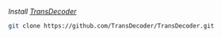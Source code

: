 _Install [TransDecoder](https://github.com/TransDecoder/TransDecoder/wiki)_
```bash
git clone https://github.com/TransDecoder/TransDecoder.git
```

